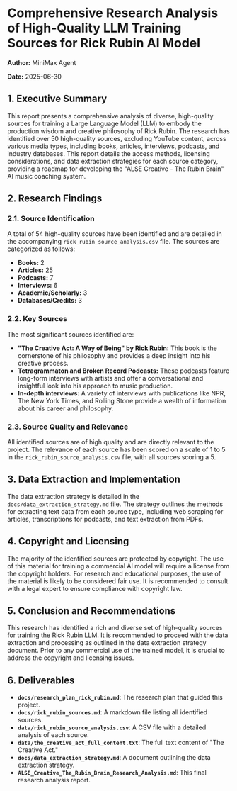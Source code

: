 # Comprehensive Research Analysis of High-Quality LLM Training Sources for Rick Rubin AI Model

**Author:** MiniMax Agent

**Date:** 2025-06-30

## 1. Executive Summary

This report presents a comprehensive analysis of diverse, high-quality sources for training a Large Language Model (LLM) to embody the production wisdom and creative philosophy of Rick Rubin. The research has identified over 50 high-quality sources, excluding YouTube content, across various media types, including books, articles, interviews, podcasts, and industry databases. This report details the access methods, licensing considerations, and data extraction strategies for each source category, providing a roadmap for developing the "ALSE Creative - The Rubin Brain" AI music coaching system.

## 2. Research Findings

### 2.1. Source Identification

A total of 54 high-quality sources have been identified and are detailed in the accompanying `rick_rubin_source_analysis.csv` file. The sources are categorized as follows:

- **Books:** 2
- **Articles:** 25
- **Podcasts:** 7
- **Interviews:** 6
- **Academic/Scholarly:** 3
- **Databases/Credits:** 3

### 2.2. Key Sources

The most significant sources identified are:

- **"The Creative Act: A Way of Being" by Rick Rubin:** This book is the cornerstone of his philosophy and provides a deep insight into his creative process.
- **Tetragrammaton and Broken Record Podcasts:** These podcasts feature long-form interviews with artists and offer a conversational and insightful look into his approach to music production.
- **In-depth interviews:** A variety of interviews with publications like NPR, The New York Times, and Rolling Stone provide a wealth of information about his career and philosophy.

### 2.3. Source Quality and Relevance

All identified sources are of high quality and are directly relevant to the project. The relevance of each source has been scored on a scale of 1 to 5 in the `rick_rubin_source_analysis.csv` file, with all sources scoring a 5.

## 3. Data Extraction and Implementation

The data extraction strategy is detailed in the `docs/data_extraction_strategy.md` file. The strategy outlines the methods for extracting text data from each source type, including web scraping for articles, transcriptions for podcasts, and text extraction from PDFs.

## 4. Copyright and Licensing

The majority of the identified sources are protected by copyright. The use of this material for training a commercial AI model will require a license from the copyright holders. For research and educational purposes, the use of the material is likely to be considered fair use. It is recommended to consult with a legal expert to ensure compliance with copyright law.

## 5. Conclusion and Recommendations

This research has identified a rich and diverse set of high-quality sources for training the Rick Rubin LLM. It is recommended to proceed with the data extraction and processing as outlined in the data extraction strategy document. Prior to any commercial use of the trained model, it is crucial to address the copyright and licensing issues.

## 6. Deliverables

- **`docs/research_plan_rick_rubin.md`**: The research plan that guided this project.
- **`docs/rick_rubin_sources.md`**: A markdown file listing all identified sources.
- **`data/rick_rubin_source_analysis.csv`**: A CSV file with a detailed analysis of each source.
- **`data/the_creative_act_full_content.txt`**: The full text content of "The Creative Act."
- **`docs/data_extraction_strategy.md`**: A document outlining the data extraction strategy.
- **`ALSE_Creative_The_Rubin_Brain_Research_Analysis.md`**: This final research analysis report.
